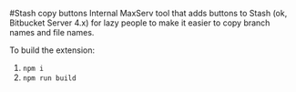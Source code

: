 #Stash copy buttons
Internal MaxServ tool that adds buttons to Stash (ok, Bitbucket Server 4.x) for lazy people to make it easier to copy branch names and file names.

To build the extension:

1. `npm i`
2. `npm run build`